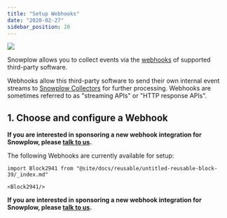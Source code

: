 ```yaml
---
title: "Setup Webhooks"
date: "2020-02-27"
sidebar_position: 20
---
```


![](images/snowplow-aws-pipeline-webhooks.png)

Snowplow allows you to collect events via the [webhooks](http://en.wikipedia.org/wiki/Webhook) of supported third-party software.

Webhooks allow this third-party software to send their own internal event streams to [Snowplow Collectors](https://github.com/snowplow/snowplow/wiki/Setting-up-a-Collector) for further processing. Webhooks are sometimes referred to as "streaming APIs" or "HTTP response APIs".

## 1\. Choose and configure a Webhook

**If you are interested in sponsoring a new webhook integration for Snowplow, please [talk to us](https://github.com/snowplow/snowplow/wiki/Talk-to-us).**

The following Webhooks are currently available for setup:

```mdx-code-block
import Block2941 from "@site/docs/reusable/untitled-reusable-block-39/_index.md"

<Block2941/>
```

**If you are interested in sponsoring a new webhook integration for Snowplow, please [talk to us](https://github.com/snowplow/snowplow/wiki/Talk-to-us).**
